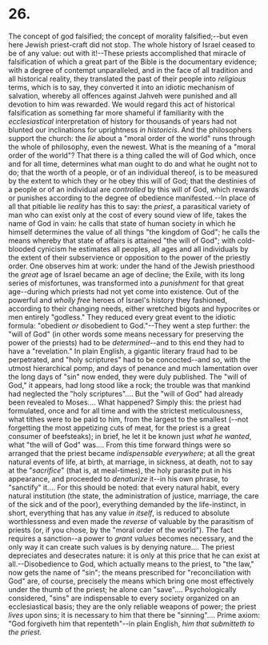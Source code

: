# 26.

The concept of god falsified; the concept of morality falsified;--but
even here Jewish priest-craft did not stop. The whole history of Israel
ceased to be of any value: out with it!--These priests accomplished that
miracle of falsification of which a great part of the Bible is the
documentary evidence; with a degree of contempt unparalleled, and in the
face of all tradition and all historical reality, they translated the
past of their people into _religious_ terms, which is to say, they
converted it into an idiotic mechanism of salvation, whereby all
offences against Jahveh were punished and all devotion to him was
rewarded. We would regard this act of historical falsification as
something far more shameful if familiarity with the _ecclesiastical_
interpretation of history for thousands of years had not blunted our
inclinations for uprightness _in historicis_. And the philosophers
support the church: the _lie_ about a "moral order of the world" runs
through the whole of philosophy, even the newest. What is the meaning
of a "moral order of the world"? That there is a thing called the will
of God which, once and for all time, determines what man ought to do and
what he ought not to do; that the worth of a people, or of an individual
thereof, is to be measured by the extent to which they or he obey this
will of God; that the destinies of a people or of an individual are
_controlled_ by this will of God, which rewards or punishes according to
the degree of obedience manifested.--In place of all that pitiable lie
_reality_ has this to say: the _priest_, a parasitical variety of man
who can exist only at the cost of every sound view of life, takes the
name of God in vain: he calls that state of human society in which he
himself determines the value of all things "the kingdom of God"; he
calls the means whereby that state of affairs is attained "the will of
God"; with cold-blooded cynicism he estimates all peoples, all ages and
all individuals by the extent of their subservience or opposition to the
power of the priestly order. One observes him at work: under the hand of
the Jewish priesthood the _great_ age of Israel became an age of
decline; the Exile, with its long series of misfortunes, was
transformed into a _punishment_ for that great age--during which priests
had not yet come into existence. Out of the powerful and _wholly free_
heroes of Israel's history they fashioned, according to their changing
needs, either wretched bigots and hypocrites or men entirely "godless."
They reduced every great event to the idiotic formula: "obedient _or_
disobedient to God."--They went a step further: the "will of God" (in
other words some means necessary for preserving the power of the
priests) had to be _determined_--and to this end they had to have a
"revelation." In plain English, a gigantic literary fraud had to be
perpetrated, and "holy scriptures" had to be concocted--and so, with the
utmost hierarchical pomp, and days of penance and much lamentation over
the long days of "sin" now ended, they were duly published. The "will of
God," it appears, had long stood like a rock; the trouble was that
mankind had neglected the "holy scriptures".... But the "will of God"
had already been revealed to Moses.... What happened? Simply this: the
priest had formulated, once and for all time and with the strictest
meticulousness, what tithes were to be paid to him, from the largest to
the smallest (--not forgetting the most appetizing cuts of meat, for
the priest is a great consumer of beefsteaks); in brief, he let it be
known just _what he wanted_, what "the will of God" was.... From this
time forward things were so arranged that the priest became
_indispensable everywhere_; at all the great natural events of life, at
birth, at marriage, in sickness, at death, not to say at the
"_sacrifice_" (that is, at meal-times), the holy parasite put in his
appearance, and proceeded to _denaturize_ it--in his own phrase, to
"sanctify" it.... For this should be noted: that every natural habit,
every natural institution (the state, the administration of justice,
marriage, the care of the sick and of the poor), everything demanded by
the life-instinct, in short, everything that has any value _in itself_,
is reduced to absolute worthlessness and even made the _reverse_ of
valuable by the parasitism of priests (or, if you chose, by the "moral
order of the world"). The fact requires a sanction--a power to _grant
values_ becomes necessary, and the only way it can create such values is
by denying nature.... The priest depreciates and desecrates nature: it
is only at this price that he can exist at all.--Disobedience to God,
which actually means to the priest, to "the law," now gets the name of
"sin"; the means prescribed for "reconciliation with God" are, of
course, precisely the means which bring one most effectively under the
thumb of the priest; he alone can "save".... Psychologically considered,
"sins" are indispensable to every society organized on an ecclesiastical
basis; they are the only reliable weapons of power; the priest _lives_
upon sins; it is necessary to him that there be "sinning".... Prime
axiom: "God forgiveth him that repenteth"--in plain English, _him that
submitteth to the priest_.


